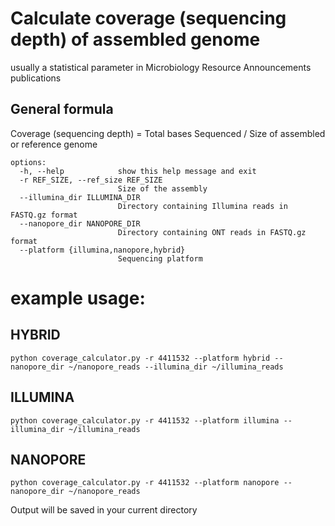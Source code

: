 # Calculate coverage (sequencing depth) of assembled genome
usually a statistical parameter in Microbiology Resource Announcements publications

## General formula

Coverage (sequencing depth) = Total bases Sequenced / Size of assembled or reference genome

```
options:
  -h, --help            show this help message and exit
  -r REF_SIZE, --ref_size REF_SIZE
                        Size of the assembly
  --illumina_dir ILLUMINA_DIR
                        Directory containing Illumina reads in FASTQ.gz format
  --nanopore_dir NANOPORE_DIR
                        Directory containing ONT reads in FASTQ.gz format
  --platform {illumina,nanopore,hybrid}
                        Sequencing platform
```                        
# example usage:                      
## HYBRID
```
python coverage_calculator.py -r 4411532 --platform hybrid --nanopore_dir ~/nanopore_reads --illumina_dir ~/illumina_reads
```

## ILLUMINA
```
python coverage_calculator.py -r 4411532 --platform illumina --illumina_dir ~/illumina_reads
```

## NANOPORE
```
python coverage_calculator.py -r 4411532 --platform nanopore --nanopore_dir ~/nanopore_reads
```

Output will be saved in your current directory
